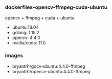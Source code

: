 ### dockerfiles-opencv-ffmpeg-cuda-ubuntu

opencv + ffmpeg + cuda + ubuntu 

+ ubuntu:18.04
+ golang: 1.15.2
+ opencv: 4.4.0
+ nvidia/cuda: 11.0

### images
+ bryantrh/gocv-ubuntu:4.4.0-ffmpeg
+ bryantrh/opencv-ubuntu:4.4.0-ffmpeg

